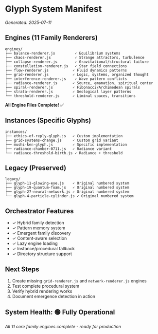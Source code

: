 # Glyph System Manifest
*Generated: 2025-07-11*

## Engines (11 Family Renderers)
```
engines/
├── balance-renderer.js         ✓ Equilibrium systems
├── chaos-renderer.js           ✓ Strange attractors, turbulence  
├── collapse-renderer.js        ✓ Gravitational/structural failure
├── constellation-renderer.js   ✓ Star field connections
├── flow-renderer.js           ✓ Fluid dynamics patterns
├── grid-renderer.js           ✓ Logic, systems, organized thought
├── interference-renderer.js    ✓ Wave pattern conflicts
├── radiance-renderer.js       ✓ Source, emanation, spiritual center
├── spiral-renderer.js         ✓ Fibonacci/Archimedean spirals
├── strata-renderer.js         ✓ Geological layer patterns
└── threshold-renderer.js      ✓ Liminal spaces, transitions
```

**All Engine Files Complete!** ✅

## Instances (Specific Glyphs)
```
instances/
├── ethics-of-reply-glyph.js   ✓ Custom implementation
├── grid-systems-change.js     ✓ Custom grid variant
├── mushi-ken-glyph.js         ✓ Specific implementation
├── radiance-chamber-0711.js   ✓ Radiance variant
└── radiance-threshold-birth.js ✓ Radiance + threshold
```

## Legacy (Preserved)
```
legacy/
├── glyph-11-glowing-eye.js    ✓ Original numbered system
├── glyph-19-quantum-foam.js   ✓ Original numbered system
├── glyph-27-neural-network.js ✓ Original numbered system
└── glyph-4-particle-cylinder.js ✓ Original numbered system
```

## Orchestrator Features
- ✓ Hybrid family detection
- ✓ Pattern memory system  
- ✓ Emergent family discovery
- ✓ Content-aware selection
- ✓ Lazy engine loading
- ✓ Instance/procedural fallback
- ✓ Directory structure support

## Next Steps
1. Create missing `grid-renderer.js` and `network-renderer.js` engines
2. Test complete procedural system
3. Verify hybrid rendering works
4. Document emergence detection in action

## System Health: 🟢 Fully Operational
*All 11 core family engines complete - ready for production*